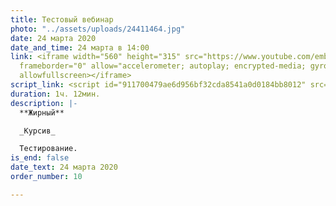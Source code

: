 ```yaml
---
title: Тестовый вебинар
photo: "../assets/uploads/24411464.jpg"
date: 24 марта 2020
date_and_time: 24 марта в 14:00
link: <iframe width="560" height="315" src="https://www.youtube.com/embed/5v5KjAWGOJw"
  frameborder="0" allow="accelerometer; autoplay; encrypted-media; gyroscope; picture-in-picture"
  allowfullscreen></iframe>
script_link: <script id="911700479ae6d956bf32cda8541a0d0184bb8012" src="https://pressfeed.getcourse.ru/pl/lite/widget/script?id=122791"></script>
duration: 1ч. 12мин.
description: |-
  **Жирный**

  _Курсив_

  Тестирование.
is_end: false
date_text: 24 марта 2020
order_number: 10

---
```

